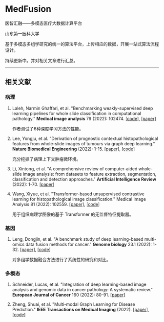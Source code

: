 # MedFusion
医智汇融——多模态医疗大数据计算平台

山东第一医科大学

基于多模态多组学研究的统一的算法平台，上传相应的数据，开展一站式算法流程设计。

持续更新中。并对相关文章进行汇总。

---

## 相关文献

### 病理

1. Laleh, Narmin Ghaffari, et al. "Benchmarking weakly-supervised deep learning pipelines for whole slide classification in computational pathology." **Medical image analysis** 79 (2022): 102474. [[code]](https://github.com/KatherLab/HIA), [[paper]](https://www.sciencedirect.com/science/article/pii/S1361841522001219)
  
    作者测试了6种深度学习方法的性能。
  
2. Lee, Yongju, et al. "Derivation of prognostic contextual histopathological features from whole-slide images of tumours via graph deep learning." **Nature Biomedical Engineering** (2022): 1-15. [[paper]](https://www.nature.com/articles/s41551-022-00923-0), [[code]](https://github.com/taliq/TEA-graph)

    充分挖掘了病理上下文肿瘤微环境。

3. Li, Xintong, et al. "A comprehensive review of computer-aided whole-slide image analysis: from datasets to feature extraction, segmentation, classification and detection approaches." **Artificial Intelligence Review** (2022): 1-70. [[paper]](https://link.springer.com/article/10.1007/s10462-021-10121-0)

4. Wang, Xiyue, et al. "Transformer-based unsupervised contrastive learning for histopathological image classification." Medical Image Analysis 81 (2022): 102559. [[paper]](https://www.sciencedirect.com/science/article/pii/S1361841522002043), [[code]](https://github.com/Xiyue-Wang/TransPath)

    用于组织病理学图像的基于 Transformer 的无监督特征提取器。


### 基因

1. Leng, Dongjin, et al. "A benchmark study of deep learning-based multi-omics data fusion methods for cancer." **Genome biology** 23.1 (2022): 1-32. [[paper]](https://genomebiology.biomedcentral.com/articles/10.1186/s13059-022-02739-2), [[code]](https://github.com/zhenglinyi/DL-mo)

    对多组学数据融合方法进行了系统性的研究和对比。

### 多模态

1. Schneider, Lucas, et al. "Integration of deep learning-based image analysis and genomic data in cancer pathology: A systematic review." **European Journal of Cancer** 160 (2022): 80-91. [[paper]](https://www.sciencedirect.com/science/article/pii/S0959804921011606)

2. Zheng, Shuai, et al. "Multi-modal Graph Learning for Disease Prediction." **IEEE Transactions on Medical Imaging** (2022). [[paper]](https://ieeexplore.ieee.org/abstract/document/9733917/), [[code]](https://github.com/SsGood/MMGL)
